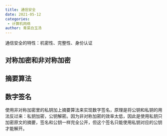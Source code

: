 ```yaml
---
title: 通信安全
date: 2021-05-12
categories:
 - 计算机网络
author: 青菜白玉汤
---
```

通信安全的特性：机密性、完整性、身份认证
<!-- more -->

## 对称加密和非对称加密
## 摘要算法
## 数字签名
使用非对称加密里的私钥加上摘要算法来实现数字签名，原理是将公钥和私钥的用法反过来：私钥加密，公钥解密。因为非对称加密的效率太低，因此是使用私钥只加密原文的摘要，签名和公钥一样完全公开，但这个签名只能使用私钥对应的公钥才能解开。